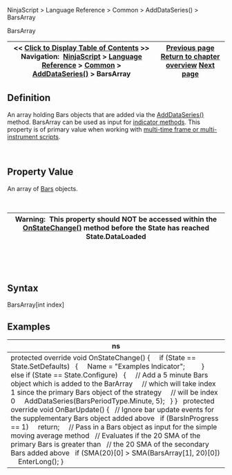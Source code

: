 ﻿


NinjaScript \> Language Reference \> Common \> AddDataSeries() \> BarsArray






















BarsArray







| \<\< [Click to Display Table of Contents](barsarray.md) \>\> **Navigation:**     [NinjaScript](ninjascript.md) \> [Language Reference](language_reference_wip.md) \> [Common](common.md) \> [AddDataSeries()](adddataseries.md) \> BarsArray | [Previous page](addvolumetric.md) [Return to chapter overview](adddataseries.md) [Next page](barsinprogress.md) |
| --- | --- |











## Definition


An array holding Bars objects that are added via the [AddDataSeries()](adddataseries.md) method. BarsArray can be used as input for [indicator methods](indicators.md). This property is of primary value when working with [multi\-time frame or multi\-instrument scripts](multi-time_frame__instruments.md).


 


## Property Value


An array of [Bars](bars.md) objects.


 




| Warning:  This property should NOT be accessed within the [OnStateChange()](onstatechange.md) method before the State has reached State.DataLoaded |
| --- |



 


 


## Syntax
BarsArray\[int index]


## 


## Examples




| ns |
| --- |
| protected override void OnStateChange() {      if (State \=\= State.SetDefaults)    {      Name \= "Examples Indicator";          }    else if (State \=\= State.Configure)    {      // Add a 5 minute Bars object which is added to the BarArray       // which will take index 1 since the primary Bars object of the strategy       // will be index 0       AddDataSeries(BarsPeriodType.Minute, 5);     } }    protected override void OnBarUpdate()  {     // Ignore bar update events for the supplementary Bars object added above     if (BarsInProgress \=\= 1)       return;       // Pass in a Bars object as input for the simple moving average method     // Evaluates if the 20 SMA of the primary Bars is greater than     // the 20 SMA of the secondary Bars added above     if (SMA(20)\[0] \> SMA(BarsArray\[1], 20)\[0])       EnterLong();  } |









